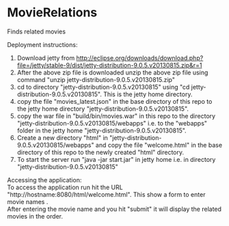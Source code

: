 MovieRelations
==============

Finds related movies

Deployment instructions:

1) Download jetty from http://eclipse.org/downloads/download.php?file=/jetty/stable-9/dist/jetty-distribution-9.0.5.v20130815.zip&r=1  
2) After the above zip file is downloaded unzip the above zip file using command "unzip jetty-distribution-9.0.5.v20130815.zip"  
3) cd to directory "jetty-distribution-9.0.5.v20130815" using "cd jetty-distribution-9.0.5.v20130815". This is the jetty home directory.  
4) copy the file "movies_latest.json" in the base directory of this repo to the jetty home directory "jetty-distribution-9.0.5.v20130815".  
5) copy the war file in "build/bin/movies.war" in this repo to the directory "jetty-distribution-9.0.5.v20130815/webapps" i.e. to the "webapps" folder in the jetty home "jetty-distribution-9.0.5.v20130815".  
6) Create a new directory "html" in "jetty-distribution-9.0.5.v20130815/webapps" and copy the file "welcome.html" in the base directory of this repo to the newly created "html" directory.  
7) To start the server run "java -jar start.jar" in jetty home i.e. in directory "jetty-distribution-9.0.5.v20130815"  



Accessing the application:  
To access the application run hit the URL "http://hostname:8080/html/welcome.html". This show a form to enter movie names .  
After entering the movie name and you hit "submit" it will display the related movies in the order.  
